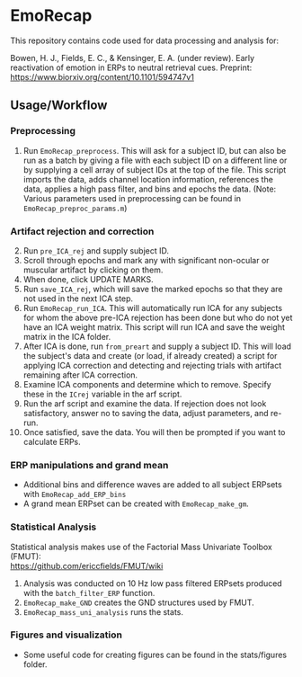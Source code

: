 # EmoRecap

This repository contains code used for data processing and analysis for:

Bowen, H. J., Fields, E. C., & Kensinger, E. A. (under review). Early reactivation of emotion in ERPs to neutral retrieval cues. Preprint: https://www.biorxiv.org/content/10.1101/594747v1

## Usage/Workflow

### Preprocessing

1. Run `EmoRecap_preprocess`. This will ask for a subject ID, but can also be run as a batch by giving a file with each subject ID on a different line or by supplying a cell array of subject IDs at the top of the file. This script imports the data, adds channel location information, references the data, applies a high pass filter, and bins and epochs the data.  (Note: Various parameters used in preprocessing can be found in `EmoRecap_preproc_params.m`)

### Artifact rejection and correction

2. Run `pre_ICA_rej` and supply subject ID. 
3. Scroll through epochs and mark any with significant non-ocular or muscular artifact by clicking on them.
4. When done, click UPDATE MARKS.
5. Run `save_ICA_rej`, which will save the marked epochs so that they are not used in the next ICA step.
6. Run `EmoRecap_run_ICA`. This will automatically run ICA for any subjects for whom the above pre-ICA rejection has been done but who do not yet have an ICA weight matrix. This script will run ICA and save the weight matrix in the ICA folder.
7. After ICA is done, run `from_preart` and supply a subject ID. This will load the subject's data and create (or load, if already created) a script for applying ICA correction and detecting and rejecting trials with artifact remaining after ICA correction.
8. Examine ICA components and determine which to remove. Specify these in the `ICrej` variable in the arf script.
9. Run the arf script and examine the data. If rejection does not look satisfactory, answer no to saving the data, adjust parameters, and re-run.
10. Once satisfied, save the data. You will then be prompted if you want to calculate ERPs.

### ERP manipulations and grand mean

* Additional bins and difference waves are added to all subject ERPsets with `EmoRecap_add_ERP_bins`
* A grand mean ERPset can be created with `EmoRecap_make_gm`.

### Statistical Analysis

Statistical analysis makes use of the Factorial Mass Univariate Toolbox (FMUT):  
https://github.com/ericcfields/FMUT/wiki

1. Analysis was conducted on 10 Hz low pass filtered ERPsets produced with  the `batch_filter_ERP` function.
2. `EmoRecap_make_GND` creates the GND structures used by FMUT.
3. `EmoRecap_mass_uni_analysis` runs the stats.

### Figures and visualization
* Some useful code for creating figures can be found in the stats/figures folder.
